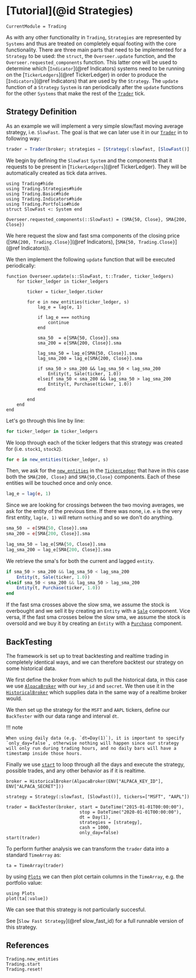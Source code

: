# [Tutorial](@id Strategies)
```@meta
CurrentModule = Trading
```

As with any other functionality in `Trading`, `Strategies` are represented by `Systems` and thus are treated on completely equal footing with the core functionality.
There are three main parts that need to be implemented for a `Strategy` to be used: the `struct`, the `Overseer.update` function, and the `Overseer.requested_components` function.
This latter one will be used to determine which [`Indicator`](@ref Indicators) systems need to be running on the [`TickerLedgers`](@ref TickerLedger) in order to produce
the [`Indicators`](@ref Indicators) that are used by the `Strategy`.
The `update` function of a `Strategy` `System` is ran periodically after the `update` functions for the other `Systems` that make the rest of the [`Trader`](@ref) tick.

## Strategy Definition
As an example we will implement a very simple slow/fast moving average strategy, i.e. `SlowFast`.
The goal is that we can later use it in our [`Trader`](@ref) in to following way:

```julia
trader = Trader(broker; strategies = [Strategy(:slowfast, [SlowFast()], tickers=["stock1", "stock2"])])
```

We begin by defining the `SlowFast` `System` and the components that it requests to be present in [`TickerLedgers`](@ref TickerLedger).
They will be automatically created as tick data arrives.
```@example strategy
using Trading#hide
using Trading.Strategies#hide
using Trading.Basic#hide
using Trading.Indicators#hide
using Trading.Portfolio#hide
struct SlowFast <: System end

Overseer.requested_components(::SlowFast) = (SMA{50, Close}, SMA{200, Close})
```
We here request the slow and fast sma components of the closing price ([`SMA{200, Trading.Close}`](@ref Indicators), [`SMA{50, Trading.Close}`](@ref Indicators)).

We then implement the following `update` function that will be executed periodically:
```@example strategy
function Overseer.update(s::SlowFast, t::Trader, ticker_ledgers)
    for ticker_ledger in ticker_ledgers

        ticker = ticker_ledger.ticker

        for e in new_entities(ticker_ledger, s)
            lag_e = lag(e, 1)

            if lag_e === nothing
                continue
            end

            sma_50  = e[SMA{50, Close}].sma
            sma_200 = e[SMA{200, Close}].sma
            
            lag_sma_50 = lag_e[SMA{50, Close}].sma
            lag_sma_200 = lag_e[SMA{200, Close}].sma

            if sma_50 > sma_200 && lag_sma_50 < lag_sma_200
                Entity(t, Sale(ticker, 1.0))
            elseif sma_50 < sma_200 && lag_sma_50 > lag_sma_200
                Entity(t, Purchase(ticker, 1.0))
            end

        end
    end
end
```

Let's go through this line by line:
```julia
for ticker_ledger in ticker_ledgers
```
We loop through each of the ticker ledgers that this strategy was created for (i.e. `stock1`, `stock2`).

```julia
for e in new_entities(ticker_ledger, s)
```
Then, we ask for the [`new_entities`](@ref) in the [`TickerLedger`](@ref) that have
in this case both the `SMA{200, Close}` and `SMA{50,Close}` components. Each of these entities will be touched once and only once.

```julia
lag_e = lag(e, 1)
```
Since we are looking for crossings between the two moving averages, we ask for the entity of the previous time. If there was none, i.e. `e` is the very
first entity, `lag(e, 1)` will return `nothing` and so we don't do anything.

```julia
sma_50  = e[SMA{50, Close}].sma
sma_200 = e[SMA{200, Close}].sma

lag_sma_50 = lag_e[SMA{50, Close}].sma
lag_sma_200 = lag_e[SMA{200, Close}].sma
```
We retrieve the sma's for both the current and lagged `entity`.

```julia
if sma_50 > sma_200 && lag_sma_50 < lag_sma_200
    Entity(t, Sale(ticker, 1.0))
elseif sma_50 < sma_200 && lag_sma_50 > lag_sma_200
    Entity(t, Purchase(ticker, 1.0))
end
```
If the fast sma crosses above the slow sma, we assume the stock is overbought and we sell it by creating an `Entity` with a  [`Sale`](@ref) component.
Vice versa, If the fast sma crosses below the slow sma, we assume the stock is oversold and we buy it by creating an `Entity` with a  [`Purchase`](@ref) component.

## BackTesting

The framework is set up to treat backtesting and realtime trading in completely identical ways, and we can therefore backtest
our strategy on some historical data.

We first define the broker from which to pull the historical data, in this case we use [`AlpacaBroker`](@ref) with our `key_id` and `secret`.
We then use it in the [`HistoricalBroker`](@ref) which supplies data in the same way of a realtime broker would.

We then set up the strategy for the `MSFT` and `AAPL` tickers, define our `BackTester` with our data range and interval `dt`.

!!! note

    When using daily data (e.g. `dt=Day(1)`), it is important to specify `only_day=false`, otherwise nothing will happen since our strategy will only run during trading hours, and no daily bars will have a timestamp inside those hours.

Finally we use [`start`](@ref) to loop through all the days and execute the strategy, possible trades, and any other behavior as if it is realtime.

```@example strategy
broker = HistoricalBroker(AlpacaBroker(ENV["ALPACA_KEY_ID"], ENV["ALPACA_SECRET"]))

strategy = Strategy(:slowfast, [SlowFast()], tickers=["MSFT", "AAPL"])

trader = BackTester(broker, start = DateTime("2015-01-01T00:00:00"),
                            stop = DateTime("2020-01-01T00:00:00"),
                            dt = Day(1),
                            strategies = [strategy],
                            cash = 1000,
                            only_day=false)
start(trader)
```

To perform further analysis we can transform the `trader` data into a standard `TimeArray` as:
```@example strategy
ta = TimeArray(trader)
```
by using [`Plots`](https://juliaplots.org) we can then plot certain columns in the `TimeArray`, e.g. the portfolio value:
```@example strategy
using Plots
plot(ta[:value])
```

We can see that this strategy is not particularly succesful.

See [`Slow Fast Strategy`](@ref slow_fast_id) for a full runnable version of this strategy.

## References
```@docs
Trading.new_entities
Trading.start
Trading.reset!
```
